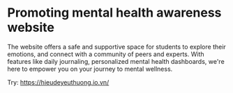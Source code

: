 # Promoting mental health awareness website

The website offers a safe and supportive space for students to explore their emotions, and connect with a community of peers and experts. With features like daily journaling, personalized mental health dashboards, we're here to empower you on your journey to mental wellness.

Try: https://hieudeyeuthuong.io.vn/
